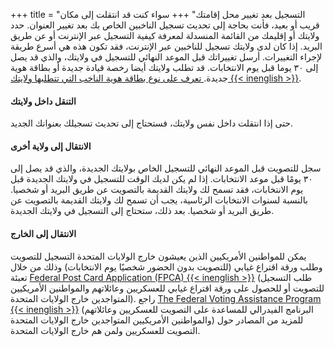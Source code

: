 +++
title = "التسجيل بعد تغيير محل إقامتك"
+++
سواء كنت قد انتقلت إلى مكان قريب أو بعيد، فأنت بحاجة إلى تحديث تسجيل الناخبين الخاص بك بعد تغيير العنوان. حدد ولايتك أو إقليمك من القائمة المنسدلة لمعرفة كيفية التسجيل عبر الإنترنت أو عن طريق البريد. إذا كان لدى ولايتك تسجيل للناخبين عبر الإنترنت، فقد تكون هذه هي أسرع طريقة لإجراء التغييرات. أرسل تغييراتك قبل الموعد النهائي للتسجيل في ولايتك، والذي قد يصل إلى ۳۰ يوما قبل يوم الانتخابات. قد تطلب ولايتك أيضا رخصة قيادة جديدة أو بطاقة هوية جديدة.[ تعرف على نوع بطاقة هوية الناخب التي تتطلبها ولايتك {{< inenglish >}}](https://www.ncsl.org/elections-and-campaigns/voter-id#Laws%20in%20Effect).

#### التنقل داخل ولايتك

حتى إذا انتقلت داخل نفس ولايتك، فستحتاج إلى تحديث تسجيلك بعنوانك الجديد.

#### الانتقال إلى ولاية أخرى

سجل للتصويت قبل الموعد النهائي للتسجيل الخاص بولايتك الجديدة، والذي قد يصل إلى ۳۰ يومًا قبل موعد الانتخابات. إذا لم يكن لديك الوقت للتسجيل في ولايتك الجديدة قبل يوم الانتخابات، فقد تسمح لك ولايتك القديمة بالتصويت عن طريق البريد أو شخصيا. بالنسبة لسنوات الانتخابات الرئاسية، يجب أن تسمح لك ولايتك القديمة بالتصويت عن طريق البريد أو شخصيا. بعد ذلك، ستحتاج إلى التسجيل في ولايتك الجديدة.

#### الانتقال إلى الخارج

يمكن للمواطنين الأمريكيين الذين يعيشون خارج الولايات المتحدة التسجيل للتصويت وطلب ورقة اقتراع غيابي (للتصويت بدون الحضور شخصيًا يوم الانتخابات) وذلك من خلال تعبئة [Federal Post Card Application (FPCA) {{< inenglish >}}](https://www.fvap.gov/eo/overview/materials/forms) (طلب التسجيل للتصويت أو للحصول على ورقة اقتراع غيابي للعسكريين وعائلاتهم والمواطنين الأمريكيين المتواجدين خارج الولايات المتحدة). راجع [The Federal Voting Assistance Program {{< inenglish >}}](https://www.fvap.gov/eo/overview/materials/forms) (البرنامج الفيدرالي للمساعدة على التصويت للعسكريين وعائلاتهم والمواطنين الأمريكيين المتواجدين خارج الولايات المتحدة) للمزيد من المصادر حول التصويت للعسكريين ولمن هم خارج الولايات المتحدة.


